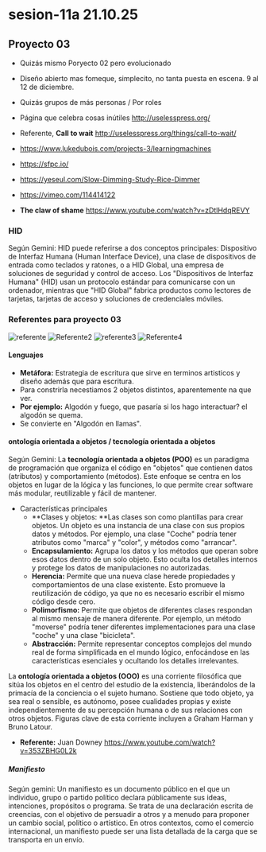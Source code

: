 # sesion-11a 21.10.25

## Proyecto 03

+ Quizás mismo Poryecto 02 pero evolucionado

+ Diseño abierto mas fomeque, simplecito, no tanta puesta en escena. 9 al 12 de diciembre.

+ Quizás grupos de más personas / Por roles

+ Página que celebra cosas inútiles <http://uselesspress.org/>
+ Referente, **Call to wait** <http://uselesspress.org/things/call-to-wait/>

+ <https://www.lukedubois.com/projects-3/learningmachines>
+ <https://sfpc.io/>
+ <https://yeseul.com/Slow-Dimming-Study-Rice-Dimmer>
+ <https://vimeo.com/114414122>

+ **The claw of shame** <https://www.youtube.com/watch?v=zDtlHdqREVY>

### HID
Según Gemini: HID puede referirse a dos conceptos principales: Dispositivo de Interfaz Humana (Human Interface Device), una clase de dispositivos de entrada como teclados y ratones, o a HID Global, una empresa de soluciones de seguridad y control de acceso. Los "Dispositivos de Interfaz Humana" (HID) usan un protocolo estándar para comunicarse con un ordenador, mientras que "HID Global" fabrica productos como lectores de tarjetas, tarjetas de acceso y soluciones de credenciales móviles. 
  
### Referentes para proyecto 03

![referente](./imagenes/videoframe_4358.gif)
![Referente2](./imagenes/videoframe_9306.png)
![referente3](./imagenes/videoframe_15127.png)
![Referente4](./imagenes/videoframe_2346.png)

#### Lenguajes

+ **Metáfora:** Estrategia de escritura que sirve en terminos artisticos y diseño además que para escritura.
+ Para constrirla necestiamos 2 objetos distintos, aparentemente na que ver.
+ **Por ejemplo:** Algodón y fuego, que pasaría si los hago interactuar? el algodón se quema.
+ Se convierte en "Algodón en llamas".

#### ontología orientada a objetos / tecnología orientada a objetos
Según Gemini: La **tecnología orientada a objetos (POO)** es un paradigma de programación que organiza el código en "objetos" que contienen datos (atributos) y comportamiento (métodos). Este enfoque se centra en los objetos en lugar de la lógica y las funciones, lo que permite crear software más modular, reutilizable y fácil de mantener. 

+ Características principales
   + **Clases y objetos: **Las clases son como plantillas para crear objetos. Un objeto es una instancia de una clase con sus propios datos y métodos. Por ejemplo, una clase "Coche" podría tener atributos como "marca" y "color", y métodos como "arrancar". 
   + **Encapsulamiento:** Agrupa los datos y los métodos que operan sobre esos datos dentro de un solo objeto. Esto oculta los detalles internos y protege los datos de manipulaciones no autorizadas. 
   + **Herencia:** Permite que una nueva clase herede propiedades y comportamientos de una clase existente. Esto promueve la reutilización de código, ya que no es necesario escribir el mismo código desde cero. 
   + **Polimorfismo:** Permite que objetos de diferentes clases respondan al mismo mensaje de manera diferente. Por ejemplo, un método "moverse" podría tener diferentes implementaciones para una clase "coche" y una clase "bicicleta". 
   + **Abstracción:** Permite representar conceptos complejos del mundo real de forma simplificada en el mundo lógico, enfocándose en las características esenciales y ocultando los detalles irrelevantes.

La **ontología orientada a objetos (OOO)** es una corriente filosófica que sitúa los objetos en el centro del estudio de la existencia, liberándolos de la primacía de la conciencia o el sujeto humano. Sostiene que todo objeto, ya sea real o sensible, es autónomo, posee cualidades propias y existe independientemente de su percepción humana o de sus relaciones con otros objetos. Figuras clave de esta corriente incluyen a Graham Harman y Bruno Latour. 

+ **Referente:** Juan Downey <https://www.youtube.com/watch?v=353ZBHG0L2k>

##### Manifiesto
Según gemini: Un manifiesto es un documento público en el que un individuo, grupo o partido político declara públicamente sus ideas, intenciones, propósitos o programa. Se trata de una declaración escrita de creencias, con el objetivo de persuadir a otros y a menudo para proponer un cambio social, político o artístico. En otros contextos, como el comercio internacional, un manifiesto puede ser una lista detallada de la carga que se transporta en un envío. 
